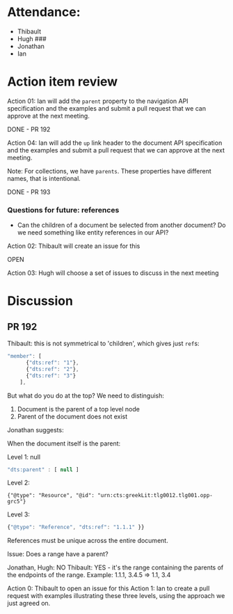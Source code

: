 # Attendance:

- Thibault
- Hugh ###
- Jonathan
- Ian

# Action item review

Action 01: Ian will add the `parent` property to the navigation API specification and the examples and submit a pull request that we can approve at the next meeting.

DONE - PR 192

Action 04: Ian will add the `up` link header to the document API specification and the examples and submit a pull request that we can approve at the next meeting.

Note:  For collections, we have `parents`.  These properties have different names, that is intentional.

DONE - PR 193

### Questions for future: references

* Can the children of a document be selected from another document?  Do we need something like entity references in our API?

Action 02: Thibault will create an issue for this

OPEN

Action 03: Hugh will choose a set of issues to discuss in the next meeting

# Discussion

## PR 192

Thibault: this is not symmetrical to 'children', which gives just `ref`s:

```javascript
"member": [
      {"dts:ref": "1"},
      {"dts:ref": "2"},
      {"dts:ref": "3"}
    ],
```

But what do you do at the top?  We need to distinguish:

1. Document is the parent of a top level node
2. Parent of the document does not exist

Jonathan suggests:

When the document itself is the parent:

Level 1: null 

```javascript
"dts:parent" : [ null ]
```
Level 2:

```
{"@type": "Resource", "@id": "urn:cts:greekLit:tlg0012.tlg001.opp-grc5"} 
```

Level 3:

```javascript
{"@type": "Reference", "dts:ref": "1.1.1" }}
```

References must be unique across the entire document.

Issue: Does a range have a parent?

Jonathan, Hugh:  NO
Thibault:  YES - it's the range containing the parents of the endpoints of the range.  Example: 1.1.1,  3.4.5 => 1.1, 3.4

Action 0:  Thibault to open an issue for this
Action 1: Ian to create a pull request with examples illustrating these three levels, using the approach we just agreed on.
